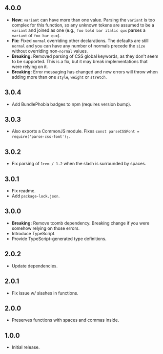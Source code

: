 ## 4.0.0

-  **New:** `variant` can have more than one value. Parsing the `variant` is too complex for this function, so any unknown tokens are assumed to be a `variant` and joined as one (e.g., `foo bold bar italic qux` parses a `variant` of `foo bar qux`).
-  **Fix:** Fixed `normal` overriding other declarations. The defaults are still `normal` and you can have any number of normals precede the `size` without overriding non-`normal` values.
-  **Breaking:** Removed parsing of CSS global keywords, as they don't seem to be supported. This is a fix, but it may break implementations that were relying on it.
-  **Breaking:** Error messaging has changed and new errors will throw when adding more than one `style`, `weight` or `stretch`.

## 3.0.4

-  Add BundlePhobia badges to npm (requires version bump).

## 3.0.3

-  Also exports a CommonJS module. Fixes `const parseCSSFont = require('parse-css-font');`.

## 3.0.2

-  Fix parsing of `1rem / 1.2` when the slash is surrounded by spaces.

## 3.0.1

-  Fix readme.
-  Add `package-lock.json`.

## 3.0.0

-  **Breaking:** Remove tcomb dependency. Breaking change if you were somehow relying on those errors.
-  Introduce TypeScript.
-  Provide TypeScript-generated type definitions.

## 2.0.2

-  Update dependencies.

## 2.0.1

-  Fix issue w/ slashes in functions.

## 2.0.0

-  Preserves functions with spaces and commas inside.

## 1.0.0

-  Initial release.

